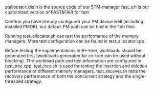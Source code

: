 stallocator_dis.h is the source code of our STM-manager
fast_s.h is our customized version of FAST&FAIR for test

Confirm you have already configured your PM device well (including installed PMDK), our default PM path can be find in the *.sh files

Running test_allocator.sh can test the performance of the memory managers. More test configuration can be found in test_allocator.cpp.

Before testing the implementations in B+-tree, workloads should be generated first (workloads generated for cc-tree can be used without blocking). The workload path and test information are configured in test_tree.cpp. test_tree.sh is used for testing the insertion and deletion performance of different memory managers. test_recover.sh tests the recovery performance of both the concurrent strategy and the single-threaded strategy.
